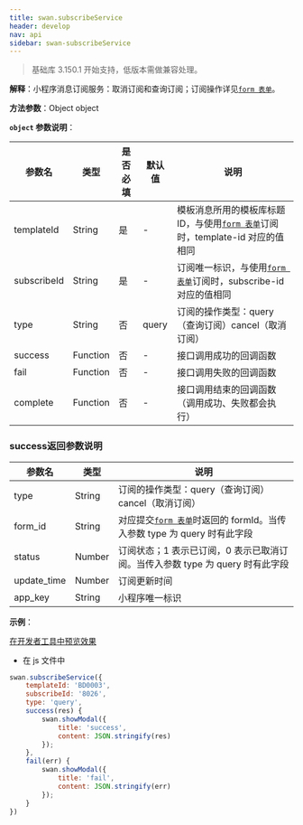 ```yaml
---
title: swan.subscribeService
header: develop
nav: api
sidebar: swan-subscribeService
---
```


> 基础库 3.150.1 开始支持，低版本需做兼容处理。

**解释**：小程序消息订阅服务：取消订阅和查询订阅；订阅操作详见[`form 表单`](/develop/component/formlist_form/)。

<!-- **百度APP中扫码体验：** -->


**方法参数**：Object object

**`object` 参数说明**：

|参数名 |类型  |是否必填  |默认值|说明|
|---- | ---- | ---- |--|---- |
|templateId|String|是|-|模板消息所用的模板库标题ID，与使用[`form 表单`](/develop/component/formlist_form/)订阅时，template-id 对应的值相同|
|subscribeId|String|是|-|订阅唯一标识，与使用[`form 表单`](/develop/component/formlist_form/)订阅时，subscribe-id 对应的值相同|
|type|String|否|query|订阅的操作类型：query（查询订阅）cancel（取消订阅）|
| success | Function | 否 | - | 接口调用成功的回调函数 |
| fail | Function | 否 | - | 接口调用失败的回调函数 |
| complete | Function | 否 | - | 接口调用结束的回调函数（调用成功、失败都会执行）|



### success返回参数说明

|参数名 |类型 |说明|
|---- | ---- | ---- |
|type|String|订阅的操作类型：query（查询订阅）cancel（取消订阅）|
|form_id|String|对应提交[`form 表单`](/develop/component/formlist_form/)时返回的 formId。当传入参数 type 为 query 时有此字段|
|status|Number|订阅状态；1 表示已订阅，0 表示已取消订阅。当传入参数 type 为 query 时有此字段|
|update_time|Number|订阅更新时间|
|app_key|String|小程序唯一标识|



**示例**：

[在开发者工具中预览效果](swanide://fragment/f50bfe3df40b9dbc290c3ea38ab9ea0e1578301879913)

* 在 js 文件中

```js
swan.subscribeService({
    templateId: 'BD0003',
    subscribeId: '8026',
    type: 'query',
    success(res) {
        swan.showModal({
            title: 'success',
            content: JSON.stringify(res)
        });
    },
    fail(err) {
        swan.showModal({
            title: 'fail',
            content: JSON.stringify(err)
        });
    }
})
```
